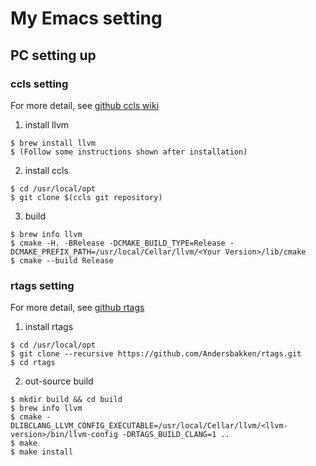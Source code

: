 # My Emacs setting

## PC setting up

### ccls setting
For more detail, see [github ccls wiki](https://github.com/MaskRay/ccls/wiki/Build)  
1. install llvm  
```
$ brew install llvm
$ (Follow some instructions shown after installation)
```


2. install ccls  
```
$ cd /usr/local/opt
$ git clone $(ccls git repository)
```

3. build 
```
$ brew info llvm
$ cmake -H. -BRelease -DCMAKE_BUILD_TYPE=Release -DCMAKE_PREFIX_PATH=/usr/local/Cellar/llvm/<Your Version>/lib/cmake
$ cmake --build Release
```

### rtags setting
For more detail, see [github rtags](https://github.com/Andersbakken/rtags/wiki)
1. install rtags  
```
$ cd /usr/local/opt
$ git clone --recursive https://github.com/Andersbakken/rtags.git
$ cd rtags
```

2. out-source build  
```
$ mkdir build && cd build
$ brew info llvm
$ cmake -DLIBCLANG_LLVM_CONFIG_EXECUTABLE=/usr/local/Cellar/llvm/<llvm-version>/bin/llvm-config -DRTAGS_BUILD_CLANG=1 ..
$ make
$ make install
```
